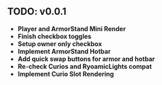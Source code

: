 ## TODO: v0.0.1

- **Player and ArmorStand Mini Render**
- **Finish checkbox toggles**
- **Setup owner only checkbox**
- **Implement ArmorStand Hotbar**
- **Add quick swap buttons for armor and hotbar**
- **Re-check Curios and RyoamicLights compat**
- **Implement Curio Slot Rendering**
